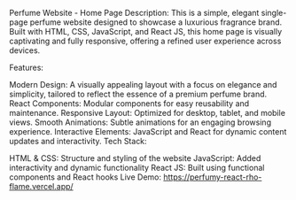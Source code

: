 Perfume Website - Home Page
Description:
This is a simple, elegant single-page perfume website designed to showcase a luxurious fragrance brand. Built with HTML, CSS, JavaScript, and React JS, this home page is visually captivating and fully responsive, offering a refined user experience across devices.

Features:

Modern Design: A visually appealing layout with a focus on elegance and simplicity, tailored to reflect the essence of a premium perfume brand.
React Components: Modular components for easy reusability and maintenance.
Responsive Layout: Optimized for desktop, tablet, and mobile views.
Smooth Animations: Subtle animations for an engaging browsing experience.
Interactive Elements: JavaScript and React for dynamic content updates and interactivity.
Tech Stack:

HTML & CSS: Structure and styling of the website
JavaScript: Added interactivity and dynamic functionality
React JS: Built using functional components and React hooks
Live Demo:
https://perfumy-react-rho-flame.vercel.app/

